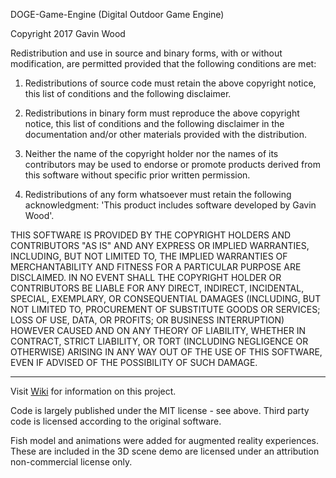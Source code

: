 DOGE-Game-Engine (Digital Outdoor Game Engine)

Copyright 2017 Gavin Wood

Redistribution and use in source and binary forms, with or without modification, are permitted provided that the following conditions are met:
1. Redistributions of source code must retain the above copyright notice, this list of conditions and the following disclaimer.

2. Redistributions in binary form must reproduce the above copyright notice, this list of conditions and the following disclaimer in the documentation and/or other materials provided with the distribution.

3. Neither the name of the copyright holder nor the names of its contributors may be used to endorse or promote products derived from this software without specific prior written permission.

4. Redistributions of any form whatsoever must retain the following acknowledgment: 'This product includes software developed by Gavin Wood'.

THIS SOFTWARE IS PROVIDED BY THE COPYRIGHT HOLDERS AND CONTRIBUTORS "AS IS" AND ANY EXPRESS OR IMPLIED WARRANTIES, INCLUDING, BUT NOT LIMITED TO, THE IMPLIED WARRANTIES OF MERCHANTABILITY AND FITNESS FOR A PARTICULAR PURPOSE ARE DISCLAIMED. IN NO EVENT SHALL THE COPYRIGHT HOLDER OR CONTRIBUTORS BE LIABLE FOR ANY DIRECT, INDIRECT, INCIDENTAL, SPECIAL, EXEMPLARY, OR CONSEQUENTIAL DAMAGES (INCLUDING, BUT NOT LIMITED TO, PROCUREMENT OF SUBSTITUTE GOODS OR SERVICES; LOSS OF USE, DATA, OR PROFITS; OR BUSINESS INTERRUPTION) HOWEVER CAUSED AND ON ANY THEORY OF LIABILITY, WHETHER IN CONTRACT, STRICT LIABILITY, OR TORT (INCLUDING NEGLIGENCE OR OTHERWISE) ARISING IN ANY WAY OUT OF THE USE OF THIS SOFTWARE, EVEN IF ADVISED OF THE POSSIBILITY OF SUCH DAMAGE.

---

Visit [Wiki](https://github.com/GavWood/tutorials/wiki) for information on this project.

Code is largely published under the MIT license - see above. Third party code is licensed according to the original software.

Fish model and animations were added for augmented reality experiences. These are included in the 3D scene demo are licensed under an attribution non-commercial license only.




